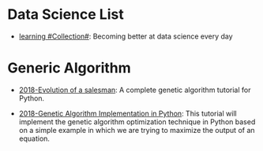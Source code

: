 # Data Science List

- [learning #Collection#](https://github.com/amitness/learning): Becoming better at data science every day

# Generic Algorithm

- [2018-Evolution of a salesman](https://parg.co/RZr): A complete genetic algorithm tutorial for Python.

- [2018-Genetic Algorithm Implementation in Python](https://parg.co/RZ5): This tutorial will implement the genetic algorithm optimization technique in Python based on a simple example in which we are trying to maximize the output of an equation.
